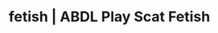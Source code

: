 ---
categories:
- Real Couples
- Lingerie Art
- Shibari
- Sensual Cosplay
- Femdom
image: /assets/images/1747714273316.jpg
layout: post
schema:
  description: Premium adult content featuring ABDL Play, Scat Fetish. High-quality
    visuals with sensual themes.
  keywords:
  - ASMR Porn
  - Nerdy Seduction
  - ABDL Play
  - Queer Kinks
  - ASMR Erotica
  - AI Erotica
  - Scat Fetish
  name: 1747714273316 | ABDL Play Scat Fetish
  type: VisualArtwork
seo:
  description: Featured content with sensual ABDL Play, Scat Fetish. HD images available.
  keywords: ABDL Play, Scat Fetish
  og_image: /assets/images/1747714273316.jpg
  schema_type: VisualArtwork
tags:
- '#fetish'
- ABDL Play
- Scat Fetish
title: fetish | ABDL Play Scat Fetish
---